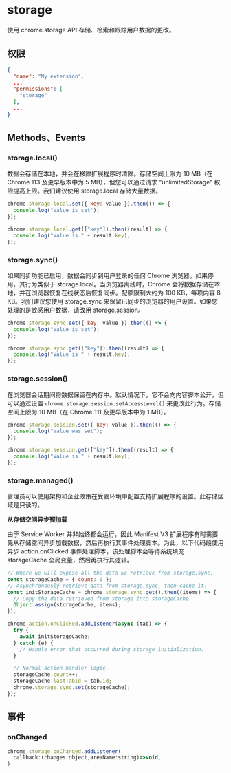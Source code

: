 # storage

使用 chrome.storage API 存储、检索和跟踪用户数据的更改。

## 权限

```json
{
  "name": "My extension",
  ...
  "permissions": [
    "storage"
  ],
  ...
}
```

## Methods、Events

### storage.local()

数据会存储在本地，并会在移除扩展程序时清除。存储空间上限为 10 MB（在 Chrome 113 及更早版本中为 5 MB），但您可以通过请求 "unlimitedStorage" 权限提高上限。我们建议使用 storage.local 存储大量数据。

```js
chrome.storage.local.set({ key: value }).then(() => {
  console.log("Value is set");
});

chrome.storage.local.get(["key"]).then((result) => {
  console.log("Value is " + result.key);
});
```

### storage.sync()

如果同步功能已启用，数据会同步到用户登录的任何 Chrome 浏览器。如果停用，其行为类似于 storage.local。当浏览器离线时，Chrome 会将数据存储在本地，并在浏览器恢复在线状态后恢复同步。配额限制大约为 100 KB，每项内容 8 KB。我们建议您使用 storage.sync 来保留已同步的浏览器的用户设置。如果您处理的是敏感用户数据，请改用 storage.session。

```js
chrome.storage.sync.set({ key: value }).then(() => {
  console.log("Value is set");
});

chrome.storage.sync.get(["key"]).then((result) => {
  console.log("Value is " + result.key);
});
```

### storage.session()

在浏览器会话期间将数据保留在内存中。默认情况下，它不会向内容脚本公开，但可以通过设置 `chrome.storage.session.setAccessLevel()` 来更改此行为。存储空间上限为 10 MB（在 Chrome 111 及更早版本中为 1 MB）。

```js
chrome.storage.session.set({ key: value }).then(() => {
  console.log("Value was set");
});

chrome.storage.session.get(["key"]).then((result) => {
  console.log("Value is " + result.key);
});
```

### storage.managed()

管理员可以使用架构和企业政策在受管环境中配置支持扩展程序的设置。此存储区域是只读的。

**从存储空间异步预加载**

由于 Service Worker 并非始终都会运行，因此 Manifest V3 扩展程序有时需要先从存储空间异步加载数据，然后再执行其事件处理脚本。为此，以下代码段使用异步 action.onClicked 事件处理脚本，该处理脚本会等待系统填充 storageCache 全局变量，然后再执行其逻辑。

```js
// Where we will expose all the data we retrieve from storage.sync.
const storageCache = { count: 0 };
// Asynchronously retrieve data from storage.sync, then cache it.
const initStorageCache = chrome.storage.sync.get().then((items) => {
  // Copy the data retrieved from storage into storageCache.
  Object.assign(storageCache, items);
});

chrome.action.onClicked.addListener(async (tab) => {
  try {
    await initStorageCache;
  } catch (e) {
    // Handle error that occurred during storage initialization.
  }

  // Normal action handler logic.
  storageCache.count++;
  storageCache.lastTabId = tab.id;
  chrome.storage.sync.set(storageCache);
});
```

## 事件

### onChanged

```js
chrome.storage.onChanged.addListener(
  callback:(changes:object,areaName:string)=>void,
)
```

